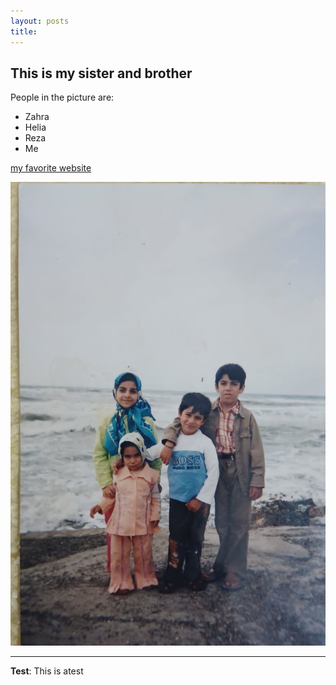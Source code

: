 ```yaml
---
layout: posts
title:  
---
```


## This is my sister and brother
People in the picture are:
- Zahra
- Helia
- Reza
- Me

[my favorite website](https://www.varzesh3.com/)





![alt text](../assets/images/photo7918819641.jpg "Team Picture")

---
**Test**: This is atest

